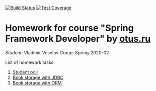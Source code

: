 [![Build Status](https://travis-ci.com/v1690117/2020-02-otus-spring-vveselov.svg?branch=master)](https://travis-ci.com/v1690117/2020-02-otus-spring-vveselov.svg) 
[![Test Coverage](https://img.shields.io/codecov/c/github/v1690117/2020-02-otus-spring-vveselov.svg)](https://codecov.io/github/v1690117/2020-02-otus-spring-vveselov?branch=master)  
 
# Homework for course "Spring Framework Developer" by [otus.ru](https://otus.ru)

_Student:_ Vladimir Veselov
_Group:_ Spring-2020-02

List of homework tasks: 
1.  [Student poll](./01-tester/README.md)  
5.  [Book storage with JDBC](./05-book-storage/README.md)  
6.  [Book storage with ORM](./06-book-storage-orm/README.md)  